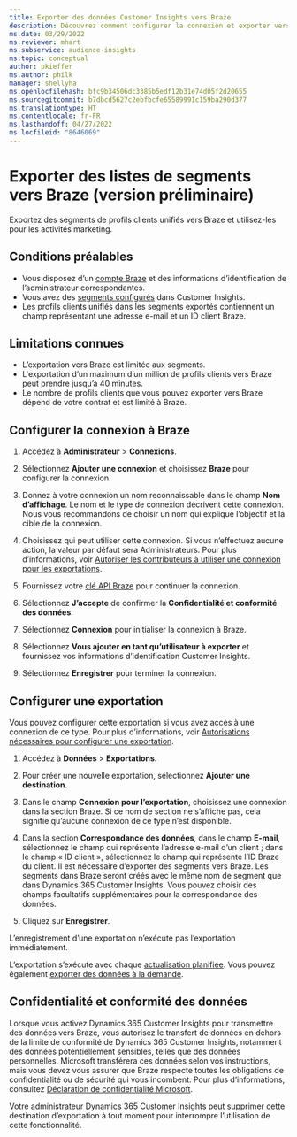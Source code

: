 ```yaml
---
title: Exporter des données Customer Insights vers Braze
description: Découvrez comment configurer la connexion et exporter vers Braze.
ms.date: 03/29/2022
ms.reviewer: mhart
ms.subservice: audience-insights
ms.topic: conceptual
author: pkieffer
ms.author: philk
manager: shellyha
ms.openlocfilehash: bfc9b34506dc3385b5edf12b31e74d05f2d20655
ms.sourcegitcommit: b7dbcd5627c2ebfbcfe65589991c159ba290d377
ms.translationtype: HT
ms.contentlocale: fr-FR
ms.lasthandoff: 04/27/2022
ms.locfileid: "8646069"
---
```

# <a name="export-segment-lists-to-braze-preview"></a>Exporter des listes de segments vers Braze (version préliminaire)

Exportez des segments de profils clients unifiés vers Braze et utilisez-les pour les activités marketing.

## <a name="prerequisites"></a>Conditions préalables

-   Vous disposez d’un [compte Braze](https://www.braze.com/) et des informations d’identification de l’administrateur correspondantes.
-   Vous avez des [segments configurés](segments.md) dans Customer Insights.
-   Les profils clients unifiés dans les segments exportés contiennent un champ représentant une adresse e-mail et un ID client Braze. 

## <a name="known-limitations"></a>Limitations connues

- L’exportation vers Braze est limitée aux segments.
- L'exportation d’un maximum d’un million de profils clients vers Braze peut prendre jusqu’à 40 minutes. 
- Le nombre de profils clients que vous pouvez exporter vers Braze dépend de votre contrat et est limité à Braze.

## <a name="set-up-connection-to-braze"></a>Configurer la connexion à Braze

1. Accédez à **Administrateur** > **Connexions**.

1. Sélectionnez **Ajouter une connexion** et choisissez **Braze** pour configurer la connexion.

1. Donnez à votre connexion un nom reconnaissable dans le champ **Nom d’affichage**. Le nom et le type de connexion décrivent cette connexion. Nous vous recommandons de choisir un nom qui explique l’objectif et la cible de la connexion.

1. Choisissez qui peut utiliser cette connexion. Si vous n’effectuez aucune action, la valeur par défaut sera Administrateurs. Pour plus d’informations, voir [Autoriser les contributeurs à utiliser une connexion pour les exportations](connections.md#allow-contributors-to-use-a-connection-for-exports).

1. Fournissez votre [clé API Braze](https://www.braze.com/docs/api/basics/) pour continuer la connexion. 

1. Sélectionnez **J’accepte** de confirmer la **Confidentialité et conformité des données**.

1. Sélectionnez **Connexion** pour initialiser la connexion à Braze.

1. Sélectionnez **Vous ajouter en tant qu’utilisateur à exporter** et fournissez vos informations d’identification Customer Insights.

1. Sélectionnez **Enregistrer** pour terminer la connexion.

## <a name="configure-an-export"></a>Configurer une exportation

Vous pouvez configurer cette exportation si vous avez accès à une connexion de ce type. Pour plus d’informations, voir [Autorisations nécessaires pour configurer une exportation](export-destinations.md#set-up-a-new-export).

1. Accédez à **Données** > **Exportations**.

1. Pour créer une nouvelle exportation, sélectionnez **Ajouter une destination**.

1. Dans le champ **Connexion pour l’exportation**, choisissez une connexion dans la section Braze. Si ce nom de section ne s’affiche pas, cela signifie qu’aucune connexion de ce type n’est disponible.  

3. Dans la section **Correspondance des données**, dans le champ **E-mail**, sélectionnez le champ qui représente l’adresse e-mail d’un client ; dans le champ « ID client », sélectionnez le champ qui représente l’ID Braze du client. Il est nécessaire d’exporter des segments vers Braze. Les segments dans Braze seront créés avec le même nom de segment que dans Dynamics 365 Customer Insights. Vous pouvez choisir des champs facultatifs supplémentaires pour la correspondance des données. 

1. Cliquez sur **Enregistrer**.

L’enregistrement d’une exportation n’exécute pas l’exportation immédiatement.

L’exportation s’exécute avec chaque [actualisation planifiée](system.md#schedule-tab). Vous pouvez également [exporter des données à la demande](export-destinations.md#run-exports-on-demand). 


## <a name="data-privacy-and-compliance"></a>Confidentialité et conformité des données

Lorsque vous activez Dynamics 365 Customer Insights pour transmettre des données vers Braze, vous autorisez le transfert de données en dehors de la limite de conformité de Dynamics 365 Customer Insights, notamment des données potentiellement sensibles, telles que des données personnelles. Microsoft transférera ces données selon vos instructions, mais vous devez vous assurer que Braze respecte toutes les obligations de confidentialité ou de sécurité qui vous incombent. Pour plus d’informations, consultez [Déclaration de confidentialité Microsoft](https://go.microsoft.com/fwlink/?linkid=396732).

Votre administrateur Dynamics 365 Customer Insights peut supprimer cette destination d’exportation à tout moment pour interrompre l’utilisation de cette fonctionnalité.
